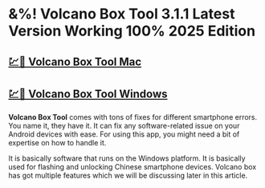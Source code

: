 # &%! Volcano Box Tool 3.1.1 Latest Version Working 100% 2025 Edition

## [💹🚀 Volcano Box Tool Mac](https://sites.google.com/view/pchaxpro/)

## [💹🚀 Volcano Box Tool Windows](https://sites.google.com/view/pchaxpro/)

**Volcano Box Tool** comes with tons of fixes for different smartphone errors. You name it, they have it. It can fix any software-related issue on your Android devices with ease. For using this app, you might need a bit of expertise on how to handle it.

It is basically software that runs on the Windows platform. It is basically used for flashing and unlocking Chinese smartphone devices. Volcano box has got multiple features which we will be discussing later in this article.
